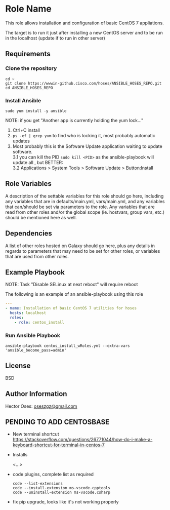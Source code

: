 Role Name
=========

This role allows installation and configuration of basic CentOS 7 appliations. 

The target is to run it just after installing a new CentOS server and to be run in the localhost (update if to run in other server)

Requirements
------------

### Clone the repository

```
cd ~
git clone https://wwwin-github.cisco.com/hoses/ANSIBLE_HOSES_REPO.git
cd ANSIBLE_HOSES_REPO
```

### Install Ansible

```
sudo yum install -y ansible
```

NOTE: if you get "Another app is currently holding the yum lock..."  
  1. Ctrl+C install  
  2. `ps -ef | grep yum` to find who is locking it, most probably automatic updates  
  3. Most probably this is the Software Update application waiting to update software.  
    3.1 you can kill the PID `sudo kill <PID>` as the ansible-playbook will update all , but BETTER:  
    3.2 Applications > System Tools > Software Update > Button:Install  

Role Variables
--------------

A description of the settable variables for this role should go here, including any variables that are in defaults/main.yml, vars/main.yml, and any variables that can/should be set via parameters to the role. Any variables that are read from other roles and/or the global scope (ie. hostvars, group vars, etc.) should be mentioned here as well.

Dependencies
------------

A list of other roles hosted on Galaxy should go here, plus any details in regards to parameters that may need to be set for other roles, or variables that are used from other roles.

Example Playbook
----------------

NOTE: Task "Disable SELinux at next reboot" will require reboot

The following is an example of an ansible-playbook using this role
```yml
---
- name: Installation of basic CentOS 7 utilities for hoses
  hosts: localhost
  roles:
    - role: centos_install
```

### Run Ansible Playbook

```
ansible-playbook centos_install_wRoles.yml --extra-vars 'ansible_become_pass=admin'
```

License
-------

BSD

Author Information
------------------

Hector Oses: oseszgz@gmail.com

PENDING TO ADD CENTOSBASE
-----------------------------
- New terminal shortcut
	https://stackoverflow.com/questions/26771044/how-do-i-make-a-keyboard-shortcut-for-terminal-in-centos-7

- Installs

	<...>

- code plugins, complete list as required
	```
	code --list-extensions
	code --install-extension ms-vscode.cpptools
	code --uninstall-extension ms-vscode.csharp
	```
- fix pip upgrade, looks like it's not working properly
